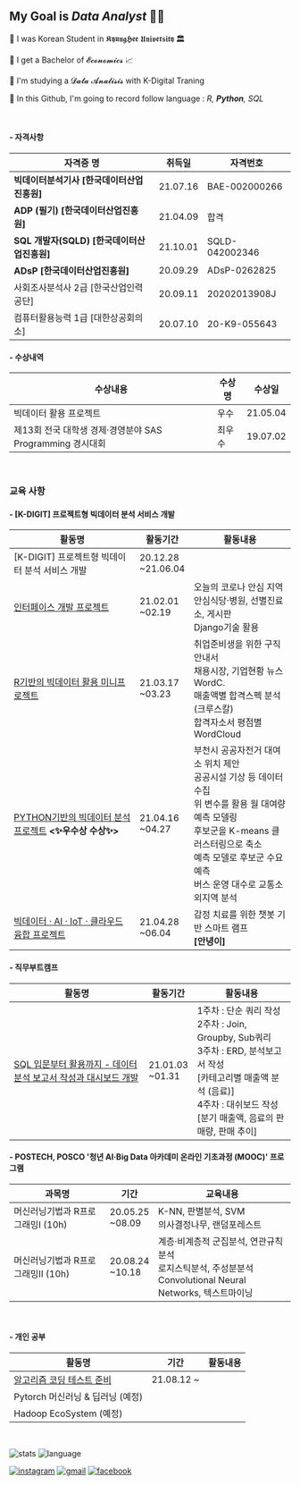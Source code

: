 ## My Goal is *Data Analyst* 💪🏼

:star2: I was Korean Student in 𝕶𝖞𝖚𝖓𝖌𝕳𝖊𝖊 𝖀𝖓𝖎𝖛𝖊𝖗𝖘𝖎𝖙𝖞 🏛 

:star2: I get a Bachelor of 𝓔𝓬𝓸𝓷𝓸𝓶𝓲𝓬𝓼 :chart_with_upwards_trend:

:star2: I'm studying a 𝓓𝓪𝓽𝓪 𝓐𝓷𝓪𝓵𝓲𝓼𝓲𝓼 with K-Digital Traning

:star2: In this Github, I'm going to record follow language : *R, **Python**, SQL*

<br>

#### - 자격사항

| 자격증 명                                   | 취득일   | 자격번호       |
| ------------------------------------------- | -------- | -------------- |
| **빅데이터분석기사 [한국데이터산업진흥원]** | 21.07.16 | BAE-002000266  |
| **ADP (필기) [한국데이터산업진흥원]**       | 21.04.09 | 합격           |
| **SQL 개발자(SQLD) [한국데이터산업진흥원]** | 21.10.01 | SQLD-042002346 |
| **ADsP [한국데이터산업진흥원]**             | 20.09.29 | ADsP-0262825   |
| 사회조사분석사 2급 [한국산업인력공단]       | 20.09.11 | 20202013908J   |
| 컴퓨터활용능력 1급 [대한상공회의소]         | 20.07.10 | 20-K9-055643   |

#### - 수상내역

| 수상내용                                                  | 수상명 | 수상일   |
| --------------------------------------------------------- | ------ | -------- |
| 빅데이터 활용 프로젝트                                    | 우수   | 21.05.04 |
| 제13회 전국 대학생 경제·경영분야 SAS Programming 경시대회 | 최우수 | 19.07.02 |

<br>

### 교육 사항

#### - [K-DIGIT] 프로젝트형 빅데이터 분석 서비스 개발

| 활동명                                                       | 활동기간              | 활동내용                                                     |
| ------------------------------------------------------------ | --------------------- | ------------------------------------------------------------ |
| [K-DIGIT] 프로젝트형 빅데이터 분석 서비스 개발               | 20.12.28<br>~21.06.04 |                                                              |
| [인터페이스 개발 프로젝트](https://github.com/Yoon-Sangwon/Webproject) | 21.02.01<br>~02.19    | 오늘의 코로나 안심 지역<br>안심식당·병원, 선별진료소, 게시판<br>Django기술 활용 |
| [R기반의 빅데이터 활용 미니프로젝트](https://github.com/Yoon-Sangwon/K-DIGIT_R_Project) | 21.03.17<br>~03.23    | 취업준비생을 위한 구직안내서<br>채용시장, 기업현황 뉴스 WordC.<br>매출액별 합격스펙 분석(크루스칼)<br>합격자소서 평점별 WordCloud |
| [PYTHON기반의 빅데이터 분석 프로젝트](https://github.com/Yoon-Sangwon/Bucheon)  **<✨우수상 수상✨>** | 21.04.16<br>~04.27    | 부천시 공공자전거 대여소 위치 제안<br>공공시설 기상 등 데이터 수집<br>위 변수를 활용 월 대여량 예측 모델링<br>후보군을 K-means 클러스터링으로 축소<br>예측 모델로 후보군 수요 예측<br>버스 운영 대수로 교통소외지역 분석 |
| [빅데이터 · AI · IoT · 클라우드 융합 프로젝트](https://github.com/Yoon-Sangwon/Annyeong) | 21.04.28<br>~06.04    | 감정 치료를 위한 챗봇 기반 스마트 램프<br> **[안녕이]**<br>  |

#### - 직무부트캠프

| 활동명                                                       | 활동기간           | 활동내용                                                     |
| ------------------------------------------------------------ | ------------------ | ------------------------------------------------------------ |
| [SQL 입문부터 활용까지 - 데이터 분석 보고서 작성과 대시보드 개발](https://github.com/Yoon-Sangwon/SQL/tree/master/BootCamp) | 21.01.03<br>~01.31 | 1주차 : 단순 쿼리 작성<br>2주차 : Join, Groupby, Sub쿼리<br>3주차 : ERD, 분석보고서 작성<br>[카테고리별 매출액 분석 (음료)]<br>4주차 : 대쉬보드 작성<br>[분기 매출액, 음료의 판매량, 판매 추이] |

#### - POSTECH, POSCO '청년 AI·Big Data 아카데미 온라인 기초과정 (MOOC)' 프로그램

| 과목명                            | 기간               | 교육내용                                                     |
| --------------------------------- | ------------------ | ------------------------------------------------------------ |
| 머신러닝기법과 R프로그래밍Ⅰ (10h) | 20.05.25<br>~08.09 | K-NN, 판별분석, SVM<br/>의사결정나무, 랜덤포레스트           |
| 머신러닝기법과 R프로그래밍Ⅱ (10h) | 20.08.24<br>~10.18 | 계층·비계층적 군집분석, 연관규칙 분석<br/>로지스틱분석, 주성분분석<br/>Convolutional Neural Networks, 텍스트마이닝 |

<br>

#### - 개인 공부

| 활동명                                                       | 기간       | 활동내용 |
| ------------------------------------------------------------ | ---------- | -------- |
| [알고리즘 코딩 테스트 준비](https://github.com/Yoon-Sangwon/CodingTest) | 21.08.12 ~ |          |
| Pytorch 머신러닝 & 딥러닝 (예정)                             |            |          |
| Hadoop EcoSystem (예정)                                      |            |          |



<br>

![stats](https://github-readme-stats.vercel.app/api?username=Yoon-sangwon&theme=dark&show_icons=true) ![language](https://github-readme-stats.vercel.app/api/top-langs/?username=Yoon-sangwon&langs_count=5&theme=dark&show_icons=true)

[![instagram](https://img.shields.io/badge/Instagram-E4405F?style=flat-square&logo=Instagram&logoColor=white&link=https://www.instagram.com/PrizeOne_96/)](https://www.instagram.com/PrizeOne_96/) [![gmail](https://img.shields.io/badge/Gmail-D14836?style=flat-square&logo=Gmail&logoColor=white&link=mailto:tkddnjs1648@gmail.com)](mailto:tkddnjs1648@gmail.com) [![facebook](https://img.shields.io/badge/Facebook-1877F2?style=flat-square&logo=Facebook&logoColor=white&link=https://www.facebook.com/Y00NSW)](https://www.facebook.com/Y00NSW)

<!--
**Yoon-Sangwon/Yoon-Sangwon** is a ✨ _special_ ✨ repository because its `README.md` (this file) appears on your GitHub profile.

이모지는 아래에서 참고할 것!
https://wepplication.github.io/tools/charMap/#combCharGen

Here are some ideas to get you started:

- 🔭 I’m currently working on ...
- 🌱 I’m currently learning ...
- 👯 I’m looking to collaborate on ...
- 🤔 I’m looking for help with ...
- 💬 Ask me about ...
- 📫 How to reach me: ...
- 😄 Pronouns: ...
- ⚡ Fun fact: ...
-->